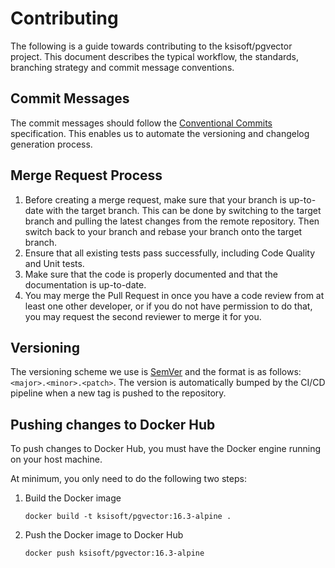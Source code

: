 # Contributing

The following is a guide towards contributing to the ksisoft/pgvector project.
This document describes the typical workflow, the standards, branching strategy and commit message conventions.

## Commit Messages

The commit messages should follow the [Conventional Commits](https://www.conventionalcommits.org/en/v1.0.0/)
specification. This enables us to automate the versioning and changelog generation process.

## Merge Request Process

1. Before creating a merge request, make sure that your branch is up-to-date with the target branch.
   This can be done by switching to the target branch and pulling the latest changes from the remote
   repository. Then switch back to your branch and rebase your branch onto the target branch.
2. Ensure that all existing tests pass successfully, including Code Quality and Unit tests.
3. Make sure that the code is properly documented and that the documentation is up-to-date.
4. You may merge the Pull Request in once you have a code review from at least one other developer,
   or if you do not have permission to do that, you may request the second reviewer to merge it for you.

## Versioning

The versioning scheme we use is [SemVer](http://semver.org/) and the format is as follows:
`<major>.<minor>.<patch>`.
The version is automatically bumped by the CI/CD pipeline when a new tag is pushed to the repository.

## Pushing changes to Docker Hub

To push changes to Docker Hub, you must have the Docker engine running on your host machine.

At minimum, you only need to do the following two steps:

1. Build the Docker image
   ```shell
   docker build -t ksisoft/pgvector:16.3-alpine .
   ```
2. Push the Docker image to Docker Hub
   ```shell
   docker push ksisoft/pgvector:16.3-alpine
   ```
